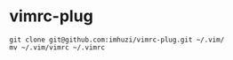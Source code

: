 # vimrc-plug

```shell
git clone git@github.com:imhuzi/vimrc-plug.git ~/.vim/
mv ~/.vim/vimrc ~/.vimrc
```
